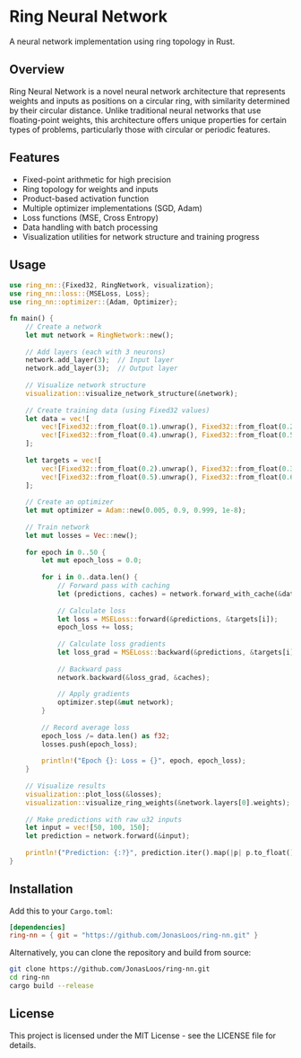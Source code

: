 # Ring Neural Network

A neural network implementation using ring topology in Rust.


## Overview

Ring Neural Network is a novel neural network architecture that represents weights and inputs as positions on a circular ring, with similarity determined by their circular distance. Unlike traditional neural networks that use floating-point weights, this architecture offers unique properties for certain types of problems, particularly those with circular or periodic features.


## Features

- Fixed-point arithmetic for high precision
- Ring topology for weights and inputs
- Product-based activation function
- Multiple optimizer implementations (SGD, Adam)
- Loss functions (MSE, Cross Entropy)
- Data handling with batch processing
- Visualization utilities for network structure and training progress


## Usage

```rust
use ring_nn::{Fixed32, RingNetwork, visualization};
use ring_nn::loss::{MSELoss, Loss};
use ring_nn::optimizer::{Adam, Optimizer};

fn main() {
    // Create a network
    let mut network = RingNetwork::new();
    
    // Add layers (each with 3 neurons)
    network.add_layer(3);  // Input layer
    network.add_layer(3);  // Output layer
    
    // Visualize network structure
    visualization::visualize_network_structure(&network);
    
    // Create training data (using Fixed32 values)
    let data = vec![
        vec![Fixed32::from_float(0.1).unwrap(), Fixed32::from_float(0.2).unwrap(), Fixed32::from_float(0.3).unwrap()],
        vec![Fixed32::from_float(0.4).unwrap(), Fixed32::from_float(0.5).unwrap(), Fixed32::from_float(0.6).unwrap()]
    ];
    
    let targets = vec![
        vec![Fixed32::from_float(0.2).unwrap(), Fixed32::from_float(0.3).unwrap(), Fixed32::from_float(0.4).unwrap()],
        vec![Fixed32::from_float(0.5).unwrap(), Fixed32::from_float(0.6).unwrap(), Fixed32::from_float(0.7).unwrap()]
    ];
    
    // Create an optimizer
    let mut optimizer = Adam::new(0.005, 0.9, 0.999, 1e-8);
    
    // Train network
    let mut losses = Vec::new();
    
    for epoch in 0..50 {
        let mut epoch_loss = 0.0;
        
        for i in 0..data.len() {
            // Forward pass with caching
            let (predictions, caches) = network.forward_with_cache(&data[i]);
            
            // Calculate loss
            let loss = MSELoss::forward(&predictions, &targets[i]);
            epoch_loss += loss;
            
            // Calculate loss gradients
            let loss_grad = MSELoss::backward(&predictions, &targets[i]);
            
            // Backward pass
            network.backward(&loss_grad, &caches);
            
            // Apply gradients
            optimizer.step(&mut network);
        }
        
        // Record average loss
        epoch_loss /= data.len() as f32;
        losses.push(epoch_loss);
        
        println!("Epoch {}: Loss = {}", epoch, epoch_loss);
    }
    
    // Visualize results
    visualization::plot_loss(&losses);
    visualization::visualize_ring_weights(&network.layers[0].weights);
    
    // Make predictions with raw u32 inputs
    let input = vec![50, 100, 150];
    let prediction = network.forward(&input);
    
    println!("Prediction: {:?}", prediction.iter().map(|p| p.to_float()).collect::<Vec<f32>>());
}
```


## Installation

Add this to your `Cargo.toml`:

```toml
[dependencies]
ring-nn = { git = "https://github.com/JonasLoos/ring-nn.git" }
```

Alternatively, you can clone the repository and build from source:

```bash
git clone https://github.com/JonasLoos/ring-nn.git
cd ring-nn
cargo build --release
```


## License

This project is licensed under the MIT License - see the LICENSE file for details.
